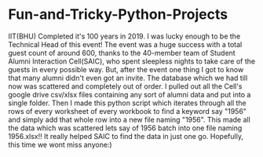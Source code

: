 # Fun-and-Tricky-Python-Projects
IIT(BHU) Completed it's 100 years in 2019. I was lucky enough to be the Technical Head of this event!
The event was a huge success with a total guest count of around 600, thanks to the 40-member team of Student Alumni Interaction Cell(SAIC), who spent sleepless nights to take care of the guests in every possible way. But, after the event one thing I got to know that many alumni didn't even got an invite. 
The database which we had till now was scattered and completely out of order. I pulled out all the Cell's google drive csv/xlsx files containing any sort of alumni data and put into a single folder.
Then I made this python script which iterates through all the rows of every worksheet of every workbook to find a keyword say "1956" and simply add that whole row into a new file naming "1956". This made all the data which was scattered lets say of 1956 batch into one file naming 1956.xlsx!!
It really helped SAIC to find the data in just one go. Hopefully, this time we wont miss anyone:)
